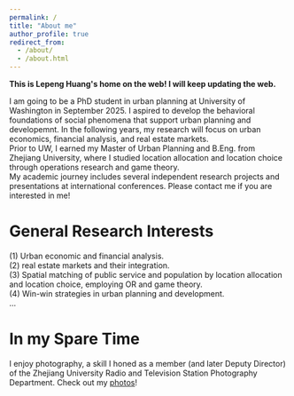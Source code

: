 ```yaml
---
permalink: /
title: "About me"
author_profile: true
redirect_from: 
  - /about/
  - /about.html
---
```


**This is Lepeng Huang's home on the web! I will keep updating the web.**

I am going to be a PhD student in urban planning at University of Washington in September 2025. I aspired to develop the behavioral foundations of social phenomena that support urban planning and developemnt. In the following years, my research will focus on urban economics, financial analysis, and real estate markets.  
Prior to UW, I earned my Master of Urban Planning and B.Eng. from Zhejiang University, where I studied location allocation and location choice through operations research and game theory.  
My academic journey includes several independent research projects and presentations at international conferences. Please contact me if you are interested in me!  

General Research Interests
======
(1) Urban economic and financial analysis.  
(2) real estate markets and their integration.  
(3) Spatial matching of public service and population by location allocation and location choice, employing OR and game theory.  
(4) Win-win strategies in urban planning and development.  
...

In my Spare Time
=
I enjoy photography, a skill I honed as a member (and later Deputy Director) of the Zhejiang University Radio and Television Station Photography Department. Check out my [photos](https://hlpgallery.mysxl.cn/)!

